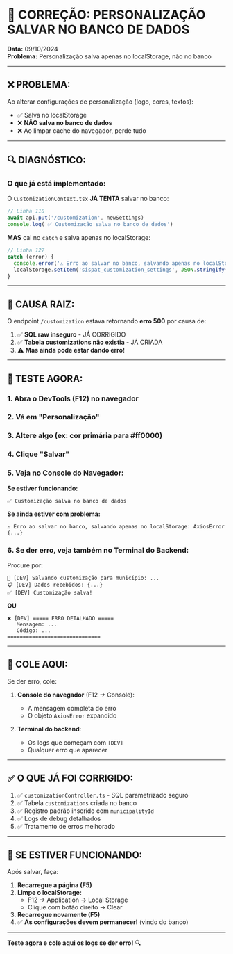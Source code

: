 # 🔧 CORREÇÃO: PERSONALIZAÇÃO SALVAR NO BANCO DE DADOS

**Data:** 09/10/2024  
**Problema:** Personalização salva apenas no localStorage, não no banco

---

## ❌ **PROBLEMA:**

Ao alterar configurações de personalização (logo, cores, textos):
- ✅ Salva no localStorage
- ❌ **NÃO salva no banco de dados**
- ❌ Ao limpar cache do navegador, perde tudo

---

## 🔍 **DIAGNÓSTICO:**

### **O que já está implementado:**

O `CustomizationContext.tsx` **JÁ TENTA** salvar no banco:

```typescript
// Linha 118
await api.put('/customization', newSettings)
console.log('✅ Customização salva no banco de dados')
```

**MAS** cai no `catch` e salva apenas no localStorage:

```typescript
// Linha 127
catch (error) {
  console.error('⚠️ Erro ao salvar no banco, salvando apenas no localStorage:', error)
  localStorage.setItem('sispat_customization_settings', JSON.stringify(newSettings))
}
```

---

## 🎯 **CAUSA RAIZ:**

O endpoint `/customization` estava retornando **erro 500** por causa de:

1. ✅ **SQL raw inseguro** - JÁ CORRIGIDO
2. ✅ **Tabela customizations não existia** - JÁ CRIADA
3. ⚠️ **Mas ainda pode estar dando erro!**

---

## 🧪 **TESTE AGORA:**

### **1. Abra o DevTools (F12) no navegador**

### **2. Vá em "Personalização"**

### **3. Altere algo (ex: cor primária para #ff0000)**

### **4. Clique "Salvar"**

### **5. Veja no Console do Navegador:**

**Se estiver funcionando:**
```
✅ Customização salva no banco de dados
```

**Se ainda estiver com problema:**
```
⚠️ Erro ao salvar no banco, salvando apenas no localStorage: AxiosError {...}
```

### **6. Se der erro, veja também no Terminal do Backend:**

Procure por:
```
💾 [DEV] Salvando customização para município: ...
📋 [DEV] Dados recebidos: {...}
✅ [DEV] Customização salva!
```

**OU**

```
❌ [DEV] ===== ERRO DETALHADO =====
   Mensagem: ...
   Código: ...
==============================
```

---

## 📝 **COLE AQUI:**

Se der erro, cole:

1. **Console do navegador** (F12 → Console):
   - A mensagem completa do erro
   - O objeto `AxiosError` expandido

2. **Terminal do backend**:
   - Os logs que começam com `[DEV]`
   - Qualquer erro que aparecer

---

## ✅ **O QUE JÁ FOI CORRIGIDO:**

1. ✅ `customizationController.ts` - SQL parametrizado seguro
2. ✅ Tabela `customizations` criada no banco
3. ✅ Registro padrão inserido com `municipalityId`
4. ✅ Logs de debug detalhados
5. ✅ Tratamento de erros melhorado

---

## 🎯 **SE ESTIVER FUNCIONANDO:**

Após salvar, faça:

1. **Recarregue a página (F5)**
2. **Limpe o localStorage:**
   - F12 → Application → Local Storage
   - Clique com botão direito → Clear
3. **Recarregue novamente (F5)**
4. ✅ **As configurações devem permanecer!** (vindo do banco)

---

**Teste agora e cole aqui os logs se der erro!** 🔍
